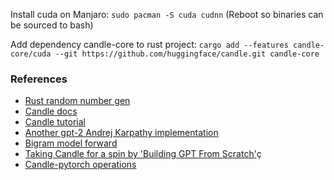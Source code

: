 Install cuda on Manjaro:
`sudo pacman -S cuda cudnn`
(Reboot so binaries can be sourced to bash)

Add dependency candle-core to rust project:
`cargo add --features candle-core/cuda --git https://github.com/huggingface/candle.git candle-core`



### References
- [Rust random number gen](https://rust-random.github.io/book/guide-seeding.html)
- [Candle docs](https://huggingface.github.io/candle/guide/hello_world.html)
- [Candle tutorial](https://github.com/ToluClassics/candle-tutorial?tab=readme-ov-file#tensors)
- [Another gpt-2 Andrej Karpathy implementation](https://github.com/jeroenvlek/gpt-from-scratch-rs)
- [Bigram model forward](https://github.com/huggingface/candle/issues/406)
- [Taking Candle for a spin by 'Building GPT From Scratch'](https://www.perceptivebits.com/building-gpt-from-scratch-in-rust-and-candle/)ç
- [Candle-pytorch operations](https://github.com/huggingface/candle/blob/main/README.md#how-to-use)
